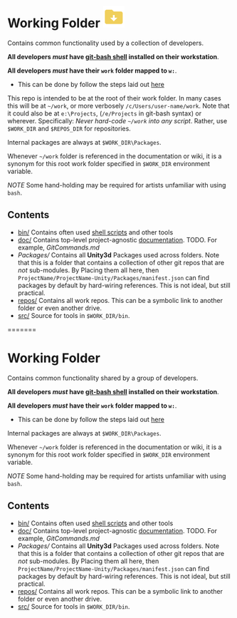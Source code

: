 # Working Folder ![Icon](/doc/icon.png)
Contains common functionality used by a collection of developers.

**All developers _must_ have [git-bash shell](https://gitforwindows.org/) installed on their workstation**.

**All developers *must* have their `work` folder mapped to `w:`**.

- This can be done by follow the steps laid out [here](doc/SubstSetup.md)

This repo is intended to be at the root of their work folder. In many cases this will be at `~/work`, or more verbosely `/c/Users/user-name/work`. Note that it could also be at `e:\Projects`, (`/e/Projects` in git-bash syntax) or wherever. Specifically: *Never hard-code `~/work` into any script*. Rather, use `$WORK_DIR` and `$REPOS_DIR` for repositories.

Internal packages are always at `$WORK_DIR\Packages`.

Whenever `~/work` folder is referenced in the documentation or wiki, it is a synonym for this root work folder specified in `$WORK_DIR` environment variable.

*NOTE* Some hand-holding may be required for artists unfamiliar with using `bash`.

## Contents
* [bin/](bin) Contains often used [shell scripts](bin/Readme.md) and other tools
* [doc/](doc) Contains top-level project-agnostic [documentation](doc/Readme.md). TODO. For example, *GitCommands.md*
* _Packages/_ Contains all **Unity3d** Packages used across folders. Note that this is a folder that contains a collection of other git repos that are *not* sub-modules. By Placing them all here, then `ProjectName/ProjectName-Unity/Packages/manifest.json` can find packages by default by hard-wiring references. This is not ideal, but still practical.
* [repos/](repos) Contains all work repos. This can be a symbolic link to another folder or even another drive.
* [src/](src) Source for tools in `$WORK_DIR/bin`.

=======
# Working Folder
Contains common functionality shared by a group of developers.

**All developers _must_ have [git-bash shell](https://gitforwindows.org/) installed on their workstation**.

**All developers *must* have their `work` folder mapped to `w:`**.

- This can be done by follow the steps laid out [here](doc/SubstSetup.md)

Internal packages are always at `$WORK_DIR\Packages`.

Whenever `~/work` folder is referenced in the documentation or wiki, it is a synonym for this root work folder specified in `$WORK_DIR` environment variable.

*NOTE* Some hand-holding may be required for artists unfamiliar with using `bash`.

## Contents
* [bin/](bin) Contains often used [shell scripts](bin/Readme.md) and other tools
* [doc/](doc) Contains top-level project-agnostic [documentation](doc/Readme.md). TODO. For example, *GitCommands.md*
* _Packages/_ Contains all **Unity3d** Packages used across folders. Note that this is a folder that contains a collection of other git repos that are *not* sub-modules. By Placing them all here, then `ProjectName/ProjectName-Unity/Packages/manifest.json` can find packages by default by hard-wiring references. This is not ideal, but still practical.
* [repos/](repos) Contains all work repos. This can be a symbolic link to another folder or even another drive.
* [src/](src) Source for tools in `$WORK_DIR/bin`.
